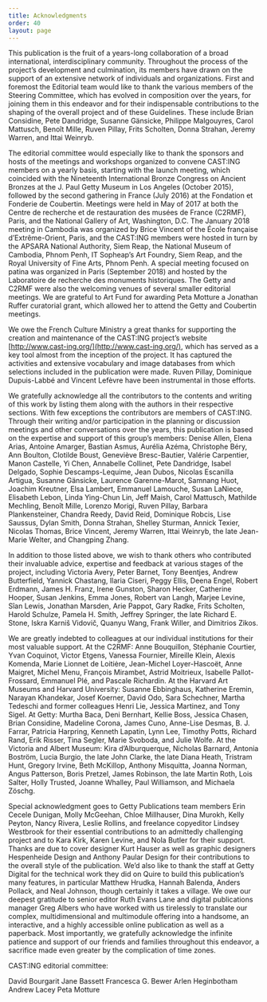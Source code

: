 ```yaml
---
title: Acknowledgments
order: 40
layout: page
---
```


This publication is the fruit of a years-long collaboration of a broad international, interdisciplinary community. Throughout the process of the project’s development and culmination, its members have drawn on the support of an extensive network of individuals and organizations. First and foremost the Editorial team would like to thank the various members of the Steering Committee, which has evolved in composition over the years, for joining them in this endeavor and for their indispensable contributions to the shaping of the overall project and of these Guidelines. These include Brian Considine, Pete Dandridge, Susanne Gänsicke, Philippe Malgouyres, Carol Mattusch, Benoît Mille, Ruven Pillay, Frits Scholten, Donna Strahan, Jeremy Warren, and Ittai Weinryb. 

The editorial committee would especially like to thank the sponsors and hosts of the meetings and workshops organized to convene CAST:ING members on a yearly basis, starting with the launch meeting, which coincided with the Nineteenth International Bronze Congress on Ancient Bronzes at the J. Paul Getty Museum in Los Angeles (October 2015), followed by the second gathering in France (July 2016) at the Fondation et Fonderie de Coubertin. Meetings were held in May of 2017 at both the Centre de recherche et de restauration des musées de France (C2RMF), Paris, and the National Gallery of Art, Washington, D.C. The January 2018 meeting in Cambodia was organized by Brice Vincent of the École française d’Extrême-Orient, Paris, and the CAST:ING members were hosted in turn by the APSARA National Authority, Siem Reap, the National Museum of Cambodia, Phnom Penh, IT Sopheap’s Art Foundry, Siem Reap, and the Royal University of Fine Arts, Phnom Penh. A special meeting focused on patina was organized in Paris (September 2018) and hosted by the Laboratoire de recherche des monuments historiques. The Getty and C2RMF were also the welcoming venues of several smaller editorial meetings. We are grateful to Art Fund for awarding Peta Motture a Jonathan Ruffer curatorial grant, which allowed her to attend the Getty and Coubertin meetings. 

We owe the French Culture Ministry a great thanks for supporting the creation and maintenance of the CAST:ING project’s website [http://www.cast-ing.org/](http://www.cast-ing.org/), which has served as a key tool almost from the inception of the project. It has captured the activities and extensive vocabulary and image databases from which selections included in the publication were made. Ruven Pillay, Dominique Dupuis-Labbé and Vincent Lefèvre have been instrumental in those efforts. 

We gratefully acknowledge all the contributors to the contents and writing of this work by listing them along with the authors in their respective sections. With few exceptions the contributors are members of CAST:ING. Through their writing and/or participation in the planning or discussion meetings and other conversations over the years, this publication is based on the expertise and support of this group’s members: Denise Allen, Elena Arias, Antoine Amarger, Bastian Asmus, Aurélia Azéma, Christophe Béry, Ann Boulton, Clotilde Boust, Geneviève Bresc-Bautier, Valérie Carpentier, Manon Castelle, Yi Chen, Annabelle Collinet, Pete Dandridge, Isabel Delgado, Sophie Descamps-Lequime, Jean Dubos, Nicolas Escanilla Artigua, Susanne Gänsicke, Laurence Garenne-Marot, Samnang Huot, Joachim Kreutner, Elsa Lambert, Emmanuel Lamouche, Susan LaNiece, Elisabeth Lebon, Linda Ying-Chun Lin, Jeff Maish, Carol Mattusch, Mathilde Mechling, Benoît Mille, Lorenzo Morigi, Ruven Pillay, Barbara Plankensteiner, Chandra Reedy, David Reid, Dominique Robcis, Lise Saussus, Dylan Smith, Donna Strahan, Shelley Sturman, Annick Texier, Nicolas Thomas, Brice Vincent, Jeremy Warren, Ittai Weinryb, the late Jean-Marie Welter, and Changping Zhang.

In addition to those listed above, we wish to thank others who contributed their invaluable advice, expertise and feedback at various stages of the project, including Victoria Avery, Peter Barnet, Tony Beentjes, Andrew Butterfield, Yannick Chastang, Ilaria Ciseri, Peggy Ellis, Deena Engel, Robert Erdmann, James H. Franz, Irene Gunston, Sharon Hecker, Catherine Hooper, Susan Jenkins, Emma Jones, Robert van Langh, Marjee Levine, Sîan Lewis, Jonathan Marsden, Arie Pappot, Gary Radke, Frits Scholten, Harold Schulze, Pamela H. Smith, Jeffrey Springer, the late Richard E. Stone, Iskra Karniš Vidovič, Quanyu Wang, Frank Willer, and Dimitrios Zikos.

We are greatly indebted to colleagues at our individual institutions for their most valuable support. At the C2RMF: Anne Bouquillon, Stéphanie Courtier, Yvan Coquinot, Victor Etgens, Vanessa Fournier, Mireille Klein, Alexis Komenda, Marie Lionnet de Loitiėre, Jean-Michel Loyer-Hascoët, Anne Maigret, Michel Menu, François Mirambet, Astrid Moitrieux, Isabelle Pallot-Frossard, Emmanuel Plé, and Pascale Richardin. At the Harvard Art Museums and Harvard University: Susanne Ebbinghaus, Katherine Eremin, Narayan Khandekar, Josef Koerner, David Odo, Sara Schechner, Martha Tedeschi and former colleagues Henri Lie, Jessica Martinez, and Tony Sigel. At Getty: Murtha Baca, Deni Bernhart, Kellie Boss, Jessica Chasen, Brian Considine, Madeline Corona, James Cuno, Anne-Lise Desmas, B. J. Farrar, Patricia Harpring, Kenneth Lapatin, Lynn Lee, Timothy Potts, Richard Rand, Erik Risser, Tina Segler, Marie Svoboda, and Julie Wolfe. At the Victoria and Albert Museum: Kira d’Alburquerque, Nicholas Barnard, Antonia Boström, Lucia Burgio, the late John Clarke, the late Diana Heath, Tristram Hunt, Gregory Irvine, Beth McKillop, Anthony Misquitta, Joanna Norman, Angus Patterson, Boris Pretzel, James Robinson, the late Martin Roth, Lois Salter, Holly Trusted, Joanne Whalley, Paul Williamson, and Michaela Zöschg. 

Special acknowledgment goes to Getty Publications team members Erin Cecele Dunigan, Molly McGeehan, Chloe Millhauser, Dina Murokh, Kelly Peyton, Nancy Rivera, Leslie Rollins, and freelance copyeditor Lindsey Westbrook for their essential contributions to an admittedly challenging project and to Kara Kirk, Karen Levine, and Nola Butler for their support. Thanks are due to cover designer Kurt Hauser as well as graphic designers Hespenheide Design and Anthony Paular Design for their contributions to the overall style of the publication. We’d also like to thank the staff at Getty Digital for the technical work they did on Quire to build this publication’s many features, in particular Matthew Hrudka, Hannah Balenda, Anders Pollack, and Neal Johnson, though certainly it takes a village. We owe our deepest gratitude to senior editor Ruth Evans Lane and digital publications manager Greg Albers who have worked with us tirelessly to translate our complex, multidimensional and multimodule offering into a handsome, an interactive, and a highly accessible online publication as well as a paperback. Most importantly, we gratefully acknowledge the infinite patience and support of our friends and families throughout this endeavor, a sacrifice made even greater by the complication of time zones. 

CAST:ING editorial committee:

David Bourgarit
Jane Bassett
Francesca G. Bewer
Arlen Heginbotham
Andrew Lacey
Peta Motture
